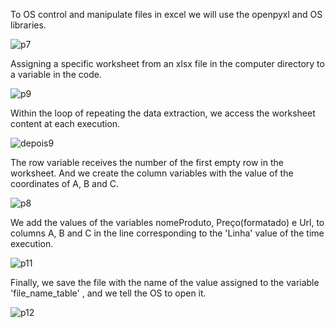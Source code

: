 
To OS control and manipulate files in excel we will use the openpyxl and OS libraries.


![p7](https://user-images.githubusercontent.com/114637779/218331477-29012dbb-2484-4e65-affd-9d3abd859da6.png)




 Assigning a specific worksheet from an xlsx file in the computer directory to a variable in the code.


![p9](https://user-images.githubusercontent.com/114637779/218331487-3532bd71-2f27-4c03-abd9-71bd2d67525a.png)




Within the loop of repeating the data extraction, we access the worksheet content at each execution.

![depois9](https://user-images.githubusercontent.com/114637779/218331496-5d870539-3225-42d6-98fc-781c38e29fda.png)




The row variable receives the number of the first empty row in the worksheet. And we create the column variables with the value of the coordinates of A, B and C.


![p8](https://user-images.githubusercontent.com/114637779/218331503-e1a87323-5848-46b3-bdc9-f14b5cd5ad39.png)




We add the values of the variables nomeProduto, Preço(formatado) e Url, to columns A, B and C in the line corresponding to the 'Linha' value of the time execution.

![p11](https://user-images.githubusercontent.com/114637779/218331513-ce385c1f-9265-497b-a80b-23fc94da331a.png)



Finally, we save the file with the name of the value assigned to the variable 'file_name_table' , and we tell the OS to open it.

![p12](https://user-images.githubusercontent.com/114637779/218331518-174a71c3-088b-414d-afc8-e872a32ef44f.png)


